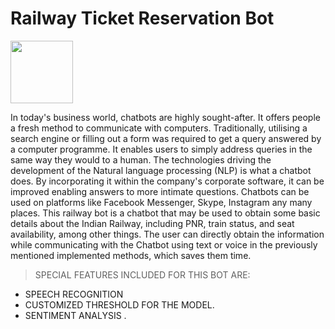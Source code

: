 <h1> Railway Ticket Reservation Bot </h1>
<img src="https://openwebsolutions.in/blog/wp-content/uploads/2020/02/chatbot-4071274_1920.jpg" width=100 height=100/>
<p>In today's business world, chatbots are highly sought-after. It offers people a fresh method to communicate with computers.
Traditionally, utilising a search engine or filling out a form was required to get a query answered by a computer programme. It enables users to simply address queries in the same way they would to a human. The technologies driving the development of the Natural language processing (NLP) is what a chatbot does. By incorporating it within the company's corporate software, it can be improved enabling answers to more intimate questions. Chatbots can be used on platforms like Facebook Messenger, Skype, Instagram any many places. This railway bot is a chatbot that may be used to obtain some basic details about the Indian Railway, including PNR, train status, and seat availability, among other things. The user can directly obtain the information while communicating with the Chatbot using text or voice in the previously mentioned implemented methods, which saves them time.</p>
  
   >SPECIAL FEATURES INCLUDED FOR THIS BOT ARE:

  *  SPEECH RECOGNITION
  *  CUSTOMIZED THRESHOLD FOR THE MODEL. 
  *  SENTIMENT ANALYSIS .
